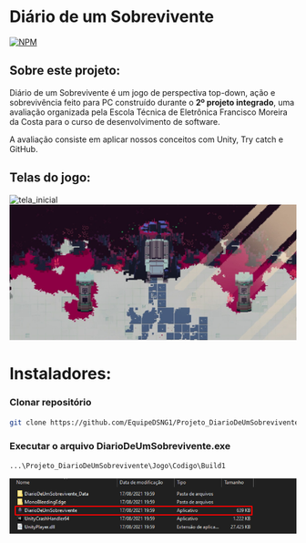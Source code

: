# Diário de um Sobrevivente
[![NPM](https://img.shields.io/npm/l/react?style=for-the-badge)](https://github.com/EquipeDSNG1/Projeto_DiarioDeUmSobrevivente/blob/main/LICENSE)

## Sobre este projeto:
Diário de um Sobrevivente é um jogo de perspectiva top-down, ação e sobrevivência feito para PC construído durante o **2º projeto integrado**, uma avaliação organizada pela Escola Técnica de Eletrônica Francisco Moreira da Costa para o curso de desenvolvimento de software.

A avaliação consiste em aplicar nossos conceitos com Unity, Try catch e GitHub.
## Telas do jogo: 

![tela_inicial]() ![tela_boss](https://github.com/EquipeDSNG1/assents/blob/main/Boss.png)

# Instaladores: 
### Clonar repositório
```bash
git clone https://github.com/EquipeDSNG1/Projeto_DiarioDeUmSobrevivente.git
```

### Executar o arquivo DiarioDeUmSobrevivente.exe
```bash
...\Projeto_DiarioDeUmSobrevivente\Jogo\Codigo\Build1
```
![tela_executar](https://github.com/EquipeDSNG1/assents/blob/main/Tela_executavel.png)
